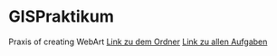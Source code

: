# GISPraktikum
 Praxis of creating WebArt
 [Link zu dem Ordner](https://github.com/ArthurErHFU/GISPraktikum/tree/page/MainFolder)
 [Link zu allen Aufgaben](https://github.com/ArthurErHFU/GISPraktikum/tree/page/MainFolder/MainStartPage.html)
